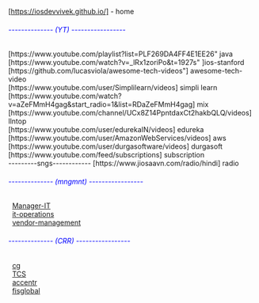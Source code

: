  
 [https://iosdevvivek.github.io/]  - home
<h6 style="color:blue;">-------------- (YT) -----------------</h6>
[https://www.youtube.com/playlist?list=PLF269DA4FF4E1EE26" java<br>
	[https://www.youtube.com/watch?v=_lRx1zoriPo&t=1927s" ]ios-stanford<br>
	[https://github.com/lucasviola/awesome-tech-videos"] awesome-tech-video<br>
	[https://www.youtube.com/user/Simplilearn/videos] simpli learn <br>
	[https://www.youtube.com/watch?v=aZeFMmH4gag&start_radio=1&list=RDaZeFMmH4gag] mix <br>
	[https://www.youtube.com/channel/UCx8Z14PpntdaxCt2hakbQLQ/videos] llntop  <br>
	[https://www.youtube.com/user/edurekaIN/videos] edureka <br>
	[https://www.youtube.com/user/AmazonWebServices/videos] aws <br>
	[https://www.youtube.com/user/durgasoftware/videos] durgasoft <br>
	[https://www.youtube.com/feed/subscriptions] subscription <br>
	---------sngs------------
	[https://www.jiosaavn.com/radio/hindi] radio <br> 
	 
 
<h6 style="color:blue;">-------------- (mngmnt) -----------------</h6>
&nbsp&nbsp<a href="https://www.naukri.com/manager-it-jobs" target="_blank">Manager-IT</a><br>
&nbsp&nbsp<a href="https://www.naukri.com/it-operations-jobs" target="_blank">it-operations</a><br>
&nbsp&nbsp<a href="https://www.naukri.com/vendor-management-jobs" target="_blank">vendor-management</a>
	 

	 
 <h6 style="color:blue;">-------------- (CRR) -----------------</h6>
&nbsp&nbsp<a href="https://www.capgemini.com/careers/" target="_blank">cg</a><br>
&nbsp&nbsp<a href="https://www.tcs.com/careers/#type=overlay&page=/corporate-tcs/careers/overlays/tcs-worldwide-overlay" target="_blank">TCS</a><br>
 	&nbsp&nbsp<a href="https://www.accenture.com/in-en/careers" target="_blank">accentr</a><br>
	&nbsp&nbsp<a href="https://www.fisglobal.com/About-Us/Careers" target="_blank">fisglobal</a><br>
	
	 

